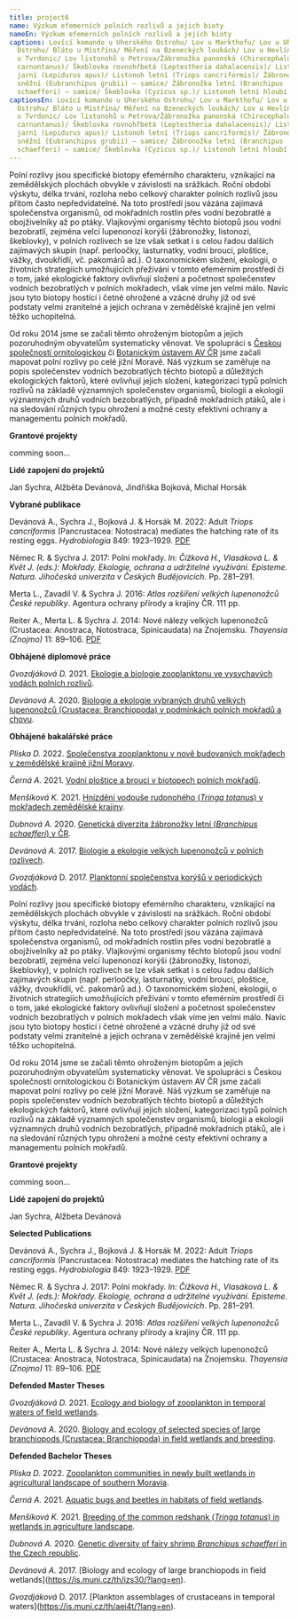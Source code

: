 ```yaml
---
title: project6
name: Výzkum efemerních polních rozlivů a jejich bioty
nameEn: Výzkum efemerních polních rozlivů a jejich bioty
captions: Lovící komando u Uherského Ostrohu/ Lov u Markthofu/ Lov u Uherského
  Ostrohu/ Bláto u Mistřína/ Měření na Bzeneckých loukách/ Lov u Hevlína/ Lovíme
  u Tvrdonic/ Lov listonohů u Petrova/Žábronožka panonská (Chirocephalus
  carnuntanus)/ Škeblovka rovnohřbetá (Leptestheria dahalacensis)/ Listonoh
  jarní (Lepidurus apus)/ Listonoh letní (Triops cancriformis)/ Žábronožka
  sněžní (Eubranchipus grubii) – samice/ Žábronožka letní (Branchipus
  schaefferi) – samice/ Škeblovka (Cyzicus sp.)/ Listonoh letní hloubí důlek/
captionsEn: Lovící komando u Uherského Ostrohu/ Lov u Markthofu/ Lov u Uherského
  Ostrohu/ Bláto u Mistřína/ Měření na Bzeneckých loukách/ Lov u Hevlína/ Lovíme
  u Tvrdonic/ Lov listonohů u Petrova/Žábronožka panonská (Chirocephalus
  carnuntanus)/ Škeblovka rovnohřbetá (Leptestheria dahalacensis)/ Listonoh
  jarní (Lepidurus apus)/ Listonoh letní (Triops cancriformis)/ Žábronožka
  sněžní (Eubranchipus grubii) – samice/ Žábronožka letní (Branchipus
  schaefferi) – samice/ Škeblovka (Cyzicus sp.)/ Listonoh letní hloubí důlek/
---
```

<div class="cz">
Polní rozlivy jsou specifické biotopy efemérního charakteru, vznikající na zemědělských plochách
obvykle v závislosti na srážkách. Roční období výskytu, délka trvání, rozloha nebo celkový charakter
polních rozlivů jsou přitom často nepředvídatelné. Na toto prostředí jsou vázána zajímavá
společenstva organismů, od mokřadních rostlin přes vodní bezobratlé a obojživelníky až po ptáky.
Vlajkovými organismy těchto biotopů jsou vodní bezobratlí, zejména velcí lupenonozí korýši
(žábronožky, listonozi, škeblovky), v polních rozlivech se lze však setkat i s celou řadou dalších
zajímavých skupin (např. perloočky, lasturnatky, vodní brouci, ploštice, vážky, dvoukřídlí, vč.
pakomárů ad.). O taxonomickém složení, ekologii, o životních strategiích umožňujících přežívání v
tomto efemérním prostředí či o tom, jaké ekologické faktory ovlivňují složení a početnost
společenstev vodních bezobratlých v polních mokřadech, však víme jen velmi málo. Navíc jsou tyto
biotopy hostící i četné ohrožené a vzácné druhy již od své podstaty velmi zranitelné a jejich ochrana v
zemědělské krajině jen velmi těžko uchopitelná.

Od roku 2014 jsme se začali těmto ohroženým biotopům a jejich pozoruhodným obyvatelům
systematicky věnovat. Ve spolupráci s [Českou společností ornitologickou](https://www.birdlife.cz/) či [Botanickým ústavem AV
ČR](https://www.ibot.cas.cz/cs/) jsme začali mapovat polní rozlivy po celé jižní Moravě. Náš výzkum se zaměřuje na popis
společenstev vodních bezobratlých těchto biotopů a důležitých ekologických faktorů, které ovlivňují
jejich složení, kategorizaci typů polních rozlivů na základě významných společenstev organismů,
biologii a ekologii významných druhů vodních bezobratlých, případně mokřadních ptáků, ale i na
sledování různých typu ohrožení a možné cesty efektivní ochrany a managementu polních mokřadů.

**Grantové projekty**

comming soon...

**Lidé zapojení do projektů**

Jan Sychra, Alžběta Devánová, Jindřiška Bojková, Michal Horsák

<div class="project-publication">

**Vybrané publikace**

Devánová A., Sychra J., Bojková J. & Horsák M. 2022: Adult *Triops cancriformis* (Pancrustacea: Notostraca) mediates the hatching rate of its resting eggs. *Hydrobiologia* 849: 1923–1929. [PDF](https://doi.org/10.1007/s10750-022-04841-9)

Němec R. & Sychra J. 2017: Polní mokřady. *In: Čížková H., Vlasáková L. & Květ J.
(eds.): Mokřady. Ekologie, ochrana a udržitelné využívání. Episteme. Natura. Jihočeská univerzita
v Českých Budějovicích*. Pp. 281–291.

Merta L., Zavadil V. & Sychra J. 2016: *Atlas rozšíření velkých lupenonožců České republiky*.
Agentura ochrany přírody a krajiny ČR. 111 pp.

Reiter A., Merta L. & Sychra J. 2014: Nové nálezy velkých lupenonožců (Crustacea: Anostraca,
Notostraca, Spinicaudata) na Znojemsku. *Thayensia (Znojmo)* 11: 89–106. [PDF](https://nppodyji.env.cz/uploads/soubory/thayensia/cislo11/03_reiter_et_al_89_106_web.pdf)

</div>

<div class="project-theses">

**Obhájené diplomové práce**

*Gvozdjáková D.* 2021. [Ekologie a biologie zooplanktonu ve vysychavých vodách polních rozlivů](https://is.muni.cz/th/jle5m/).

*Devánová A.* 2020. [Biologie a ekologie vybraných druhů velkých lupenonožců (Crustacea: Branchiopoda) v podmínkách polních mokřadů a chovu](https://is.muni.cz/th/xjt62/).

**Obhájené bakalářské práce**

*P﻿liska D.* 2022.  [Společenstva zooplanktonu v nově budovaných mokřadech v zemědělské krajině jižní Moravy](https://is.muni.cz/th/myb3r/).

*Černá A.* 2021. [Vodní ploštice a brouci v biotopech polních mokřadů](https://is.muni.cz/th/zqvfd/).

*Menšíková K.* 2021. [Hnízdění vodouše rudonohého (*Tringa totanus*) v mokřadech zemědělské krajiny](https://is.muni.cz/th/i1z6j/).

*Dubnová A.* 2020. [Genetická diverzita žábronožky letní (*Branchipus schaefferi*) v ČR](https://is.muni.cz/th/peabx/).

*Devánová A.* 2017. [Biologie a ekologie velkých lupenonožců v polních rozlivech](https://is.muni.cz/th/izs30?).

*Gvozdjáková* D. 2017. [Planktonní společenstva korýšů v periodických vodách](https://is.muni.cz/th/aei4t?).

</div>
</div>
<div class="en">
Polní rozlivy jsou specifické biotopy efemérního charakteru, vznikající na zemědělských plochách
obvykle v závislosti na srážkách. Roční období výskytu, délka trvání, rozloha nebo celkový charakter
polních rozlivů jsou přitom často nepředvídatelné. Na toto prostředí jsou vázána zajímavá
společenstva organismů, od mokřadních rostlin přes vodní bezobratlé a obojživelníky až po ptáky.
Vlajkovými organismy těchto biotopů jsou vodní bezobratlí, zejména velcí lupenonozí korýši
(žábronožky, listonozi, škeblovky), v polních rozlivech se lze však setkat i s celou řadou dalších
zajímavých skupin (např. perloočky, lasturnatky, vodní brouci, ploštice, vážky, dvoukřídlí, vč.
pakomárů ad.). O taxonomickém složení, ekologii, o životních strategiích umožňujících přežívání v
tomto efemérním prostředí či o tom, jaké ekologické faktory ovlivňují složení a početnost
společenstev vodních bezobratlých v polních mokřadech však víme jen velmi málo. Navíc jsou tyto
biotopy hostící i četné ohrožené a vzácné druhy již od své podstaty velmi zranitelné a jejich ochrana v
zemědělské krajině jen velmi těžko uchopitelná.

Od roku 2014 jsme se začali těmto ohroženým biotopům a jejich pozoruhodným obyvatelům
systematicky věnovat. Ve spolupráci s Českou společností ornitologickou či Botanickým ústavem AV
ČR jsme začali mapovat polní rozlivy po celé jižní Moravě. Náš výzkum se zaměřuje na popis
společenstev vodních bezobratlých těchto biotopů a důležitých ekologických faktorů, které ovlivňují
jejich složení, kategorizaci typů polních rozlivů na základě významných společenstev organismů,
biologii a ekologii významných druhů vodních bezobratlých, případně mokřadních ptáků, ale i na
sledování různých typu ohrožení a možné cesty efektivní ochrany a managementu polních mokřadů.

**Grantové projekty**

comming soon...

**Lidé zapojení do projektů**

Jan Sychra, Alžbeta Devánová

<div class="project-publication">

**Selected Publications**

Devánová A., Sychra J., Bojková J. & Horsák M. 2022: Adult *Triops cancriformis* (Pancrustacea: Notostraca) mediates the hatching rate of its resting eggs. *Hydrobiologia* 849: 1923–1929. [PDF](https://doi.org/10.1007/s10750-022-04841-9)

Němec R. & Sychra J. 2017: Polní mokřady. *In: Čížková H., Vlasáková L. & Květ J.
(eds.): Mokřady. Ekologie, ochrana a udržitelné využívání. Episteme. Natura. Jihočeská univerzita
v Českých Budějovicích*. Pp. 281–291.

Merta L., Zavadil V. & Sychra J. 2016: *Atlas rozšíření velkých lupenonožců České republiky*.
Agentura ochrany přírody a krajiny ČR. 111 pp.

Reiter A., Merta L. & Sychra J. 2014: Nové nálezy velkých lupenonožců (Crustacea: Anostraca,
Notostraca, Spinicaudata) na Znojemsku. *Thayensia (Znojmo)* 11: 89–106. [PDF](https://nppodyji.env.cz/uploads/soubory/thayensia/cislo11/03_reiter_et_al_89_106_web.pdf)

</div>

<div class="project-theses">

**Defended Master Theses**

*Gvozdjáková D.* 2021. [](https://is.muni.cz/th/jle5m/)[Ecology and biology of zooplankton in temporal waters of field wetlands](https://is.muni.cz/th/jle5m/?lang=en).

*Devánová A.* 2020. [](https://is.muni.cz/th/xjt62/)[Biology and ecology of selected species of large branchiopods (Crustacea: Branchiopoda) in field wetlands and breeding](https://is.muni.cz/th/xjt62/?lang=en).

**Defended Bachelor Theses**

*P﻿liska D.* 2022. [Zooplankton communities in newly built wetlands in agricultural landscape of southern Moravia](https://is.muni.cz/th/myb3r/?lang=en).

*Černá A.* 2021. [](https://is.muni.cz/th/zqvfd/)[Aquatic bugs and beetles in habitats of field wetlands](https://is.muni.cz/th/zqvfd/?lang=en).

*Menšíková K.* 2021. [](https://is.muni.cz/th/i1z6j/)[Breeding of the common redshank (*Tringa totanus*) in wetlands in agriculture landscape](https://is.muni.cz/th/i1z6j/?lang=en).

*Dubnová A.* 2020. [](https://is.muni.cz/th/peabx/)[Genetic diversity of fairy shrimp *Branchipus schaefferi* in the Czech republic](https://is.muni.cz/th/peabx/?lang=en).

*Devánová A.* 2017. [](https://is.muni.cz/th/izs30?)[Biology and ecology of large branchiopods in field wetlands](https://is.muni.cz/th/izs30/?lang=en).

*Gvozdjáková* D. 2017. [](https://is.muni.cz/th/aei4t?)[Plankton assemblages of crustaceans in temporal waters](https://is.muni.cz/th/aei4t/?lang=en).

</div>
</div>